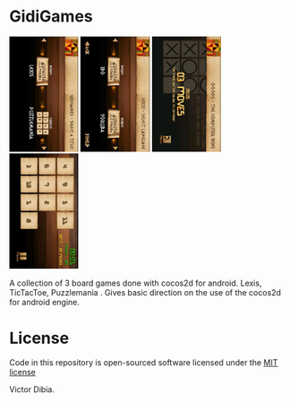 GidiGames
=========
<p>
  <img src="assets/screen-1.jpeg" width="24.5%" />  
  <img src="assets/screen-2.jpeg" width="24.5%" />  
  <img src="assets/screen-3.jpeg" width="24.5%" />  
  <img src="assets/screen-4.jpeg" width="24.5%" />  
</p>

A collection of 3 board games done with cocos2d for android. Lexis, TicTacToe, Puzzlemania . Gives basic direction on the use of the cocos2d for android engine.

License
=========

Code in this repository is open-sourced software licensed under the [MIT license](http://opensource.org/licenses/MIT)

Victor Dibia.
